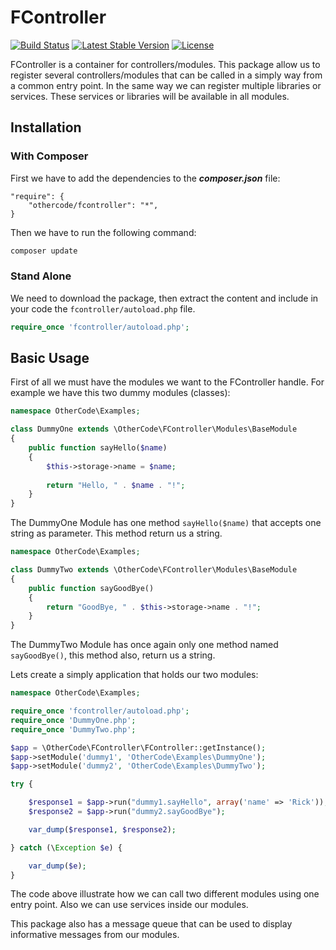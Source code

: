 # FController

[![Build Status](https://travis-ci.org/othercodes/fcontroller.svg?branch=master)](https://travis-ci.org/othercodes/fcontroller) [![Latest Stable Version](https://poser.pugx.org/othercode/fcontroller/v/stable)](https://packagist.org/packages/othercode/fcontroller) [![License](https://poser.pugx.org/othercode/fcontroller/license)](https://packagist.org/packages/othercode/fcontroller)

FController is a container for controllers/modules. This package allow us to register several controllers/modules 
that can be called in a simply way from a common entry point. In the same way we can register multiple libraries 
or services. These services or libraries will be available in all modules. 

## Installation

### With Composer

First we have to add the dependencies to the ***composer.json*** file:

```javascrip
"require": {
    "othercode/fcontroller": "*",
}
```
Then we have to run the following command:

```bash
composer update
```

### Stand Alone

We need to download the package, then extract the content and include in your code the `fcontroller/autoload.php` file.

```php
require_once 'fcontroller/autoload.php';
```

## Basic Usage

First of all we must have the modules we want to the FController handle. For example we have this two dummy modules (classes):

```php
namespace OtherCode\Examples;

class DummyOne extends \OtherCode\FController\Modules\BaseModule
{
    public function sayHello($name)
    {
        $this->storage->name = $name;
        
        return "Hello, " . $name . "!";
    }
}
```

The DummyOne Module has one method `sayHello($name)` that accepts one string as parameter. This method return us a string.

```php
namespace OtherCode\Examples;

class DummyTwo extends \OtherCode\FController\Modules\BaseModule
{
    public function sayGoodBye()
    {
        return "GoodBye, " . $this->storage->name . "!";
    }
}
```

The DummyTwo Module has once again only one method named `sayGoodBye()`, this method also, return us a string.

Lets create a simply application that holds our two modules:

```php
namespace OtherCode\Examples;

require_once 'fcontroller/autoload.php';
require_once 'DummyOne.php';
require_once 'DummyTwo.php';

$app = \OtherCode\FController\FController::getInstance();
$app->setModule('dummy1', 'OtherCode\Examples\DummyOne');
$app->setModule('dummy2', 'OtherCode\Examples\DummyTwo');

try {

    $response1 = $app->run("dummy1.sayHello", array('name' => 'Rick'));
    $response2 = $app->run("dummy2.sayGoodBye");

    var_dump($response1, $response2);

} catch (\Exception $e) {

    var_dump($e);
}
```

The code above illustrate how we can call two different modules using one entry point. Also we can use 
services inside our modules. 

This package also has a message queue that can be used to display informative messages from our modules.

